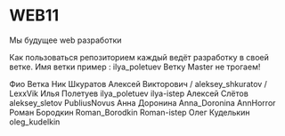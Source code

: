 # WEB11
Мы будущее web разработки


Как пользоваться репозиторием
каждый ведёт разработку в своей ветке. Имя ветки пример : ilya_poletuev
Ветку Master не трогаем!


Фио				Ветка		     Ник
Шкуратов Алексей Викторович / aleksey_shkuratov / LexxVik
Илья Полетуев   ilya_poletuev    ilya-istep
Алексей Слётов  aleksey_sletov   PubliusNovus
Анна Доронина   Anna_Doronina    AnnHorror
Роман Бородкин 	Roman_Borodkin 	 Roman-istep 
Олег Куделькин  oleg_kudelkin   

